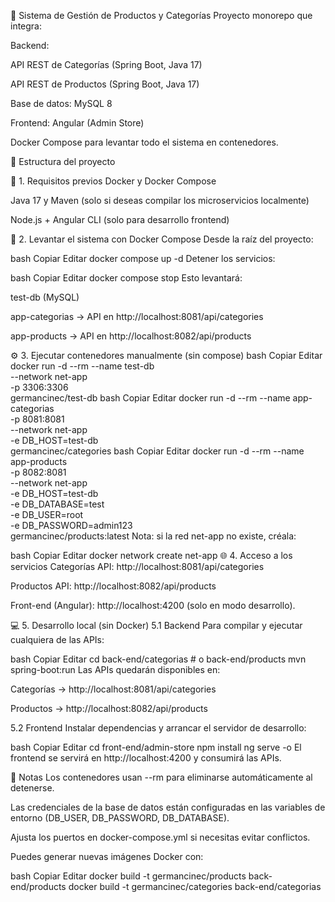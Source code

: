 🛒 Sistema de Gestión de Productos y Categorías
Proyecto monorepo que integra:

Backend:

API REST de Categorías (Spring Boot, Java 17)

API REST de Productos (Spring Boot, Java 17)

Base de datos: MySQL 8

Frontend: Angular (Admin Store)

Docker Compose para levantar todo el sistema en contenedores.

📂 Estructura del proyecto

🚀 1. Requisitos previos
Docker y Docker Compose

Java 17 y Maven (solo si deseas compilar los microservicios localmente)

Node.js + Angular CLI (solo para desarrollo frontend)

🐳 2. Levantar el sistema con Docker Compose
Desde la raíz del proyecto:

bash
Copiar
Editar
docker compose up -d
Detener los servicios:

bash
Copiar
Editar
docker compose stop
Esto levantará:

test-db (MySQL)

app-categorias → API en http://localhost:8081/api/categories

app-products → API en http://localhost:8082/api/products

⚙️ 3. Ejecutar contenedores manualmente (sin compose)
bash
Copiar
Editar
docker run -d --rm --name test-db \
  --network net-app \
  -p 3306:3306 \
  germancinec/test-db
bash
Copiar
Editar
docker run -d --rm --name app-categorias \
  -p 8081:8081 \
  --network net-app \
  -e DB_HOST=test-db \
  germancinec/categories
bash
Copiar
Editar
docker run -d --rm --name app-products \
  -p 8082:8081 \
  --network net-app \
  -e DB_HOST=test-db \
  -e DB_DATABASE=test \
  -e DB_USER=root \
  -e DB_PASSWORD=admin123 \
  germancinec/products:latest
Nota: si la red net-app no existe, créala:

bash
Copiar
Editar
docker network create net-app
🌐 4. Acceso a los servicios
Categorías API: http://localhost:8081/api/categories

Productos API: http://localhost:8082/api/products

Front-end (Angular): http://localhost:4200 (solo en modo desarrollo).

💻 5. Desarrollo local (sin Docker)
5.1 Backend
Para compilar y ejecutar cualquiera de las APIs:

bash
Copiar
Editar
cd back-end/categorias   # o back-end/products
mvn spring-boot:run
Las APIs quedarán disponibles en:

Categorías → http://localhost:8081/api/categories

Productos → http://localhost:8082/api/products

5.2 Frontend
Instalar dependencias y arrancar el servidor de desarrollo:

bash
Copiar
Editar
cd front-end/admin-store
npm install
ng serve -o
El frontend se servirá en http://localhost:4200 y consumirá las APIs.

📝 Notas
Los contenedores usan --rm para eliminarse automáticamente al detenerse.

Las credenciales de la base de datos están configuradas en las variables de entorno (DB_USER, DB_PASSWORD, DB_DATABASE).

Ajusta los puertos en docker-compose.yml si necesitas evitar conflictos.

Puedes generar nuevas imágenes Docker con:

bash
Copiar
Editar
docker build -t germancinec/products back-end/products
docker build -t germancinec/categories back-end/categorias
